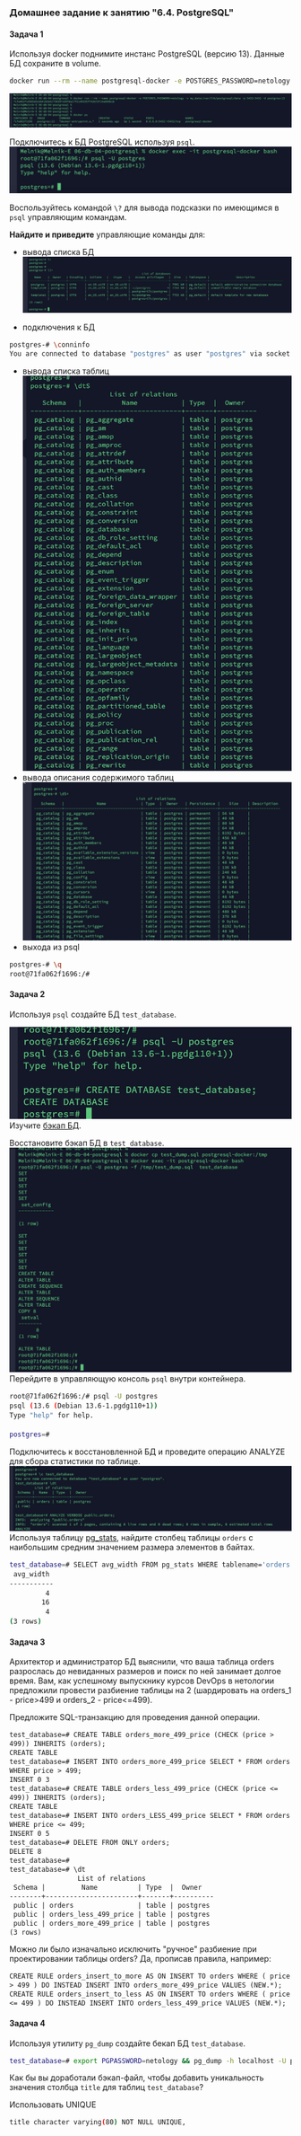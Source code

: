 ### Домашнее задание к занятию "6.4. PostgreSQL"

#### Задача 1

Используя docker поднимите инстанс PostgreSQL (версию 13). Данные БД сохраните в volume.

```bash
docker run --rm --name postgresql-docker -e POSTGRES_PASSWORD=netology -v my_data:/var/lib/postgresql/data -p 5432:5432 -d postgres:13
```

![](https://github.com/melnik-evgeniy/06-db-04-postgresql/blob/61676bf3c063715032400749c8f30bc3a5671a4e/1.jpg?raw=true)

Подключитесь к БД PostgreSQL используя `psql`.
![](https://github.com/melnik-evgeniy/06-db-04-postgresql/blob/0d47e6bc441e348a77f30f58af88f8412fe81f1d/2.jpg?raw=true)

Воспользуйтесь командой `\?` для вывода подсказки по имеющимся в `psql` управляющим командам.

**Найдите и приведите** управляющие команды для:
- вывода списка БД
![](https://github.com/melnik-evgeniy/06-db-04-postgresql/blob/0d47e6bc441e348a77f30f58af88f8412fe81f1d/3.jpg?raw=true)

- подключения к БД
```bash
postgres-# \conninfo
You are connected to database "postgres" as user "postgres" via socket in "/var/run/postgresql" at port "5432".
```
- вывода списка таблиц
![](https://github.com/melnik-evgeniy/06-db-04-postgresql/blob/0d47e6bc441e348a77f30f58af88f8412fe81f1d/4.jpg?raw=true)
- вывода описания содержимого таблиц
![](https://github.com/melnik-evgeniy/06-db-04-postgresql/blob/0d47e6bc441e348a77f30f58af88f8412fe81f1d/5.jpg?raw=true)
- выхода из psql
```bash
postgres-# \q
root@71fa062f1696:/# 
```

#### Задача 2

Используя `psql` создайте БД `test_database`.

![](https://github.com/melnik-evgeniy/06-db-04-postgresql/blob/071426a658d0ae07150a78caf0db7c4ecd233de8/6.jpg?raw=true)
Изучите [бэкап БД](https://github.com/netology-code/virt-homeworks/tree/master/06-db-04-postgresql/test_data).

Восстановите бэкап БД в `test_database`.
![](https://github.com/melnik-evgeniy/06-db-04-postgresql/blob/93e0c9f378c25cd826ee25450ca5fa8ac5e87e29/7.jpg?raw=true)
Перейдите в управляющую консоль `psql` внутри контейнера.
```bash
root@71fa062f1696:/# psql -U postgres
psql (13.6 (Debian 13.6-1.pgdg110+1))
Type "help" for help.

postgres=# 
```
Подключитесь к восстановленной БД и проведите операцию ANALYZE для сбора статистики по таблице.
![](https://github.com/melnik-evgeniy/06-db-04-postgresql/blob/da20e85959bc2407a06039c1146efca9c0579aa0/8.jpg?raw=true)
Используя таблицу [pg_stats](https://postgrespro.ru/docs/postgresql/12/view-pg-stats), найдите столбец таблицы `orders` 
с наибольшим средним значением размера элементов в байтах.

```bash
test_database=# SELECT avg_width FROM pg_stats WHERE tablename='orders';
 avg_width
-----------
         4
        16
         4
(3 rows)
```

#### Задача 3

Архитектор и администратор БД выяснили, что ваша таблица orders разрослась до невиданных размеров и
поиск по ней занимает долгое время. Вам, как успешному выпускнику курсов DevOps в нетологии предложили
провести разбиение таблицы на 2 (шардировать на orders_1 - price>499 и orders_2 - price<=499).

Предложите SQL-транзакцию для проведения данной операции.
```pgsql
test_database=# CREATE TABLE orders_more_499_price (CHECK (price > 499)) INHERITS (orders);
CREATE TABLE
test_database=# INSERT INTO orders_more_499_price SELECT * FROM orders WHERE price > 499;
INSERT 0 3
test_database=# CREATE TABLE orders_less_499_price (CHECK (price <= 499)) INHERITS (orders);
CREATE TABLE
test_database=# INSERT INTO orders_LESS_499_price SELECT * FROM orders WHERE price <= 499;
INSERT 0 5
test_database=# DELETE FROM ONLY orders;
DELETE 8
test_database=# 
test_database=# \dt
                 List of relations
 Schema |         Name          | Type  |  Owner   
--------+-----------------------+-------+----------
 public | orders                | table | postgres
 public | orders_less_499_price | table | postgres
 public | orders_more_499_price | table | postgres
(3 rows)
```
Можно ли было изначально исключить "ручное" разбиение при проектировании таблицы orders?
Да, прописав правила, например:
```pgsql
CREATE RULE orders_insert_to_more AS ON INSERT TO orders WHERE ( price > 499 ) DO INSTEAD INSERT INTO orders_more_499_price VALUES (NEW.*);
CREATE RULE orders_insert_to_less AS ON INSERT TO orders WHERE ( price <= 499 ) DO INSTEAD INSERT INTO orders_less_499_price VALUES (NEW.*);
```
#### Задача 4

Используя утилиту `pg_dump` создайте бекап БД `test_database`.

```bash
test_database=# export PGPASSWORD=netology && pg_dump -h localhost -U postgres test_database > /tmp/test_database_backup.sql
```
Как бы вы доработали бэкап-файл, чтобы добавить уникальность значения столбца `title` для таблиц `test_database`?

Использовать UNIQUE
```bash
title character varying(80) NOT NULL UNIQUE,
```